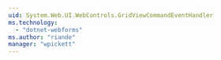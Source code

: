 ```yaml
---
uid: System.Web.UI.WebControls.GridViewCommandEventHandler
ms.technology: 
  - "dotnet-webforms"
ms.author: "riande"
manager: "wpickett"
---
```

